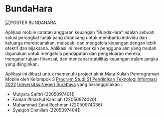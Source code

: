 # BundaHara

![POSTER BUNDAHARA](https://github.com/zainiirochman/BundaHara/assets/133016739/b43a6d01-11c7-4dab-a35d-ba32641c976a)

Aplikasi mobile catatan anggaran keuangan "BundaHara" adalah sebuah solusi
perangkat lunak yang dirancang untuk membantu individu dan keluarga merencanakan,
melacak, dan mengelola keuangan dengan lebih efektif dan bijaksana. Aplikasi ini memberikan
pengguna alat yang mudah digunakan untuk mengelola pendapatan dan pengeluaran mereka,
mengatur tujuan finansial, dan mencapai stabilitas keuangan dalam jangka yang diinginkan.

Aplikasi ini dibuat untuk memenuhi project akhir Mata Kuliah Pemrograman Mobile oleh Kelompok 3 [Program Studi S1 Pendidikan Teknologi Informasi 2022](https://www.unesa.ac.id/page/akademik/fakultas-teknik/s1-pendidikan-teknologi-informasi) [Universitas Negeri Surabaya](https://www.unesa.ac.id/) yang beranggotakan :

- Mutyara Safitri             (22050974011)
- Faniah Iftitakhul Kamilah   (22050974020)
- Muhammad Zaini Rochman      (22050974036)
- Syaiqoh Dienillah           (22050974041)
